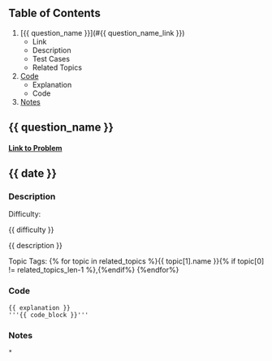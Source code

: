 ## Table of Contents
1. [{{ question_name }}](#{{ question_name_link }})
	- Link
	- Description
	- Test Cases
	- Related Topics
2. [Code](#Code)
	- Explanation
	- Code
3. [Notes](#Notes)

## {{ question_name }}
#### <a href="{{ link_to_problem }}"> Link to Problem</a>
## {{ date }}

### Description
Difficulty: <p style="color:{{ difficulty_color }};">{{ difficulty }}</p>

{{ description }}

Topic Tags: {% for topic in related_topics %}{{ topic[1].name }}{% if topic[0] != related_topics_len-1 %},{%endif%} {%endfor%}
	
### Code
	{{ explanation }}
	'''{{ code_block }}'''

### Notes
	* 